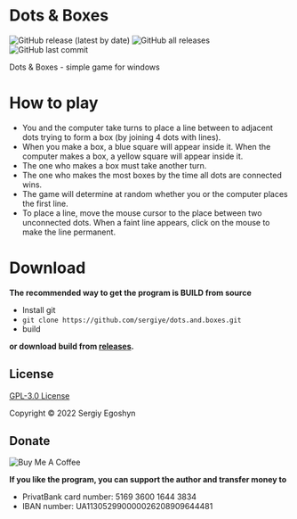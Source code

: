 # Dots & Boxes
![GitHub release (latest by date)](https://img.shields.io/github/v/release/sergiye/dots.and.boxes?style=plastic)
![GitHub all releases](https://img.shields.io/github/downloads/sergiye/dots.and.boxes/total?style=plastic)
![GitHub last commit](https://img.shields.io/github/last-commit/sergiye/dots.and.boxes?style=plastic)

Dots & Boxes - simple game for windows

# How to play
- You and the computer take turns to place a line between to adjacent dots trying to form a box (by joining 4 dots with lines).
- When you make a box, a blue square will appear inside it. When the computer makes a box, a yellow square will appear inside it.
- The one who makes a box must take another turn.
- The one who makes the most boxes by the time all dots are connected wins.
- The game will determine at random whether you or the computer places the first line.
- To place a line, move the mouse cursor to the place between two unconnected dots. When a faint line appears, click on the mouse to make the line permanent.

# Download

**The recommended way to get the program is BUILD from source**
- Install git
- `git clone https://github.com/sergiye/dots.and.boxes.git`
- build

**or download build from <a href="https://github.com/sergiye/dots.and.boxes/releases">releases</a>.**

## License

<a href="LICENSE">GPL-3.0 License</a> 

Copyright © 2022 Sergiy Egoshyn

## Donate

<img src="https://www.buymeacoffee.com/assets/img/custom_images/yellow_img.png" alt="Buy Me A Coffee" style="height: auto !important;width: auto !important;" />

**If you like the program, you can support the author and transfer money to**
- PrivatBank card number: 5169 3600 1644 3834
- IBAN number: UA113052990000026208909644481
